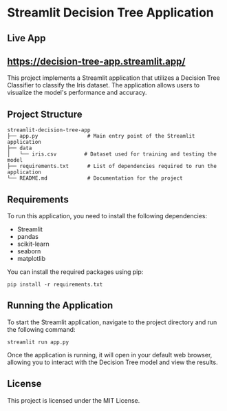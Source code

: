 # Streamlit Decision Tree Application
## **Live App** 
   https://decision-tree-app.streamlit.app/ 
---
This project implements a Streamlit application that utilizes a Decision Tree Classifier to classify the Iris dataset. The application allows users to visualize the model's performance and accuracy.

## Project Structure

```
streamlit-decision-tree-app
├── app.py                # Main entry point of the Streamlit application
├── data
│   └── iris.csv         # Dataset used for training and testing the model
├── requirements.txt      # List of dependencies required to run the application
└── README.md             # Documentation for the project
```

## Requirements

To run this application, you need to install the following dependencies:

- Streamlit
- pandas
- scikit-learn
- seaborn
- matplotlib

You can install the required packages using pip:

```
pip install -r requirements.txt
```

## Running the Application

To start the Streamlit application, navigate to the project directory and run the following command:

```
streamlit run app.py
```

Once the application is running, it will open in your default web browser, allowing you to interact with the Decision Tree model and view the results.

## License

This project is licensed under the MIT License.
